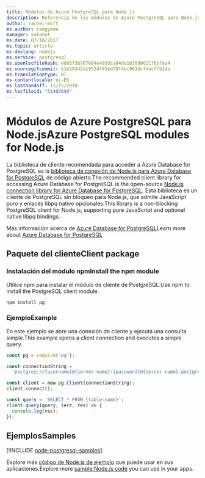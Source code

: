```yaml
---
title: Módulos de Azure PostgreSQL para Node.js
description: Referencia de los módulos de Azure PostgreSQL para Node.js
author: rachel-msft
ms.author: raagyema
manager: sukamat
ms.date: 07/18/2017
ms.topic: article
ms.devlang: nodejs
ms.service: postgresql
ms.openlocfilehash: ed9373b767684e4893ca84de1030d062178b7ea4
ms.sourcegitcommit: b1e29342a19524f43ed70f4bc961dcfdacffb14a
ms.translationtype: HT
ms.contentlocale: es-ES
ms.lasthandoff: 11/15/2018
ms.locfileid: "51465699"
---
```

# <a name="azure-postgresql-modules-for-nodejs"></a><span data-ttu-id="caf55-103">Módulos de Azure PostgreSQL para Node.js</span><span class="sxs-lookup"><span data-stu-id="caf55-103">Azure PostgreSQL modules for Node.js</span></span>

<span data-ttu-id="caf55-104">La biblioteca de cliente recomendada para acceder a Azure Database for PostgreSQL es la [biblioteca de conexión de Node.js para Azure Database for PostgreSQL](https://www.npmjs.com/package/pg) de código abierto.</span><span class="sxs-lookup"><span data-stu-id="caf55-104">The recommended client library for accessing Azure Database for PostgreSQL is the open-source [Node.js connection library for Azure Database for PostgreSQL](https://www.npmjs.com/package/pg).</span></span> <span data-ttu-id="caf55-105">Esta biblioteca es un cliente de PostgreSQL sin bloqueo para Node.js, que admite JavaScript puro y enlaces libpq nativo opcionales.</span><span class="sxs-lookup"><span data-stu-id="caf55-105">This library is a non-blocking PostgreSQL client for Node.js, supporting pure JavaScript and optional native libpq bindings.</span></span>

<span data-ttu-id="caf55-106">Más información acerca de [Azure Database for PostgreSQL](https://docs.microsoft.com/azure/postgresql/)</span><span class="sxs-lookup"><span data-stu-id="caf55-106">Learn more about [Azure Database for PostgreSQL](https://docs.microsoft.com/azure/postgresql/)</span></span>

## <a name="client-package"></a><span data-ttu-id="caf55-107">Paquete del cliente</span><span class="sxs-lookup"><span data-stu-id="caf55-107">Client package</span></span>

### <a name="install-the-npm-module"></a><span data-ttu-id="caf55-108">Instalación del módulo npm</span><span class="sxs-lookup"><span data-stu-id="caf55-108">Install the npm module</span></span>

<span data-ttu-id="caf55-109">Utilice npm para instalar el módulo de cliente de PostgreSQL.</span><span class="sxs-lookup"><span data-stu-id="caf55-109">Use npm to install the PostgreSQL client module.</span></span>

```bash
npm install pg
```   

### <a name="example"></a><span data-ttu-id="caf55-110">Ejemplo</span><span class="sxs-lookup"><span data-stu-id="caf55-110">Example</span></span>

<span data-ttu-id="caf55-111">En este ejemplo se abre una conexión de cliente y ejecuta una consulta simple.</span><span class="sxs-lookup"><span data-stu-id="caf55-111">This example opens a client connection and executes a simple query.</span></span>

```javascript
const pg = require('pg');

const connectionString =
  'postgres://{username}@{server-name}:{password}@{server-name}.postgres.database.azure.com:5432/{database-name}?ssl=true';

const client = new pg.Client(connectionString);
client.connect();

const query = 'SELECT * FROM {table-name}';
client.query(query, (err, res) => {
  console.log(res);
});
```

## <a name="samples"></a><span data-ttu-id="caf55-112">Ejemplos</span><span class="sxs-lookup"><span data-stu-id="caf55-112">Samples</span></span>

[!INCLUDE [node-postgresql-samples](../docs-ref-conceptual/includes/postgresql-samples.md)]

<span data-ttu-id="caf55-113">Explore más [código de Node.js de ejemplo](https://azure.microsoft.com/resources/samples/?platform=nodejs) que puede usar en sus aplicaciones.</span><span class="sxs-lookup"><span data-stu-id="caf55-113">Explore more [sample Node.js code](https://azure.microsoft.com/resources/samples/?platform=nodejs) you can use in your apps.</span></span>
